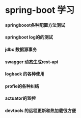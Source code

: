 # spring-boot 学习
#### springbooot各种配置方法测试
#### springboot log的的测试
#### jdbc 数据源事务
#### swagger 动态生成rest-api
#### logback 的各种使用
#### profie的各种纠结
#### actuator的监控
#### devtools 的远程更新和热加载很方便